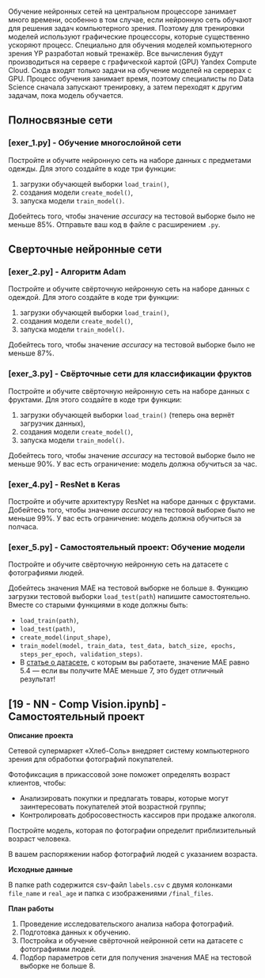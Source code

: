 Обучение нейронных сетей на центральном процессоре занимает много времени, особенно в том случае, если нейронную сеть обучают для решения задач компьютерного зрения. Поэтому для тренировки моделей используют графические процессоры, которые существенно ускоряют процесс. 
Специально для обучения моделей компьютерного зрения YP разработал новый тренажёр. Все вычисления будут производиться на сервере с графической картой (GPU) Yandex Compute Cloud.
Сюда входят только задачи на обучение моделей на серверах с GPU. Процесс обучения занимает время, поэтому специалисты по Data Science сначала запускают тренировку, а затем переходят к другим задачам, пока модель обучается. 

## Полносвязные сети

### [exer_1.py] - Обучение многослойной сети 

Постройте и обучите нейронную сеть на наборе данных с предметами одежды. Для этого создайте в коде три функции:

 1. загрузки обучающей выборки `load_train()`,
 2. создания модели `create_model()`,
 3. запуска модели `train_model()`.
 
Добейтесь того, чтобы значение *accuracy* на тестовой выборке было не меньше 85%.
Отправьте ваш код в файле с расширением `.py`.

## Сверточные нейронные сети 

### [exer_2.py] - Алгоритм Adam 

Постройте и обучите свёрточную нейронную сеть на наборе данных с одеждой. Для этого создайте в коде три функции:

 1. загрузки обучающей выборки `load_train()`,
 2. создания модели `create_model()`,
 3. запуска модели `train_model()`.
 
Добейтесь того, чтобы значение *accuracy* на тестовой выборке было не меньше 87%.

### [exer_3.py] - Свёрточные сети для классификации фруктов 

Постройте и обучите свёрточную нейронную сеть на наборе данных с фруктами. Для этого создайте в коде три функции:

 1. загрузки обучающей выборки `load_train()` (теперь она вернёт загрузчик данных),
 2. создания модели `create_model()`,
 3. запуска модели `train_model()`.
 
Добейтесь того, чтобы значение *accuracy* на тестовой выборке было не меньше 90%.
У вас есть ограничение: модель должна обучиться за час.

### [exer_4.py] - ResNet в Keras 

Постройте и обучите архитектуру ResNet на наборе данных с фруктами. 
Добейтесь того, чтобы значение *accuracy* на тестовой выборке было не меньше 99%.
У вас есть ограничение: модель должна обучиться за полчаса.

### [exer_5.py] - Самостоятельный проект: Обучение модели 
Постройте и обучите свёрточную нейронную сеть на датасете с фотографиями людей. 

Добейтесь значения MAE на тестовой выборке не больше `8`.
Функцию загрузки тестовой выборки `load_test(path`) напишите самостоятельно. 
Вместе со старыми функциями в коде должны быть:
 - `load_train(path)`,
 - `load_test(path)`,
 - `create_model(input_shape)`,
 - `train_model(model, train_data, test_data, batch_size, epochs, steps_per_epoch, validation_steps)`.
 - В [статье о датасете](http://people.ee.ethz.ch/~timofter/publications/Agustsson-FG-2017.pdf), с которым вы работаете, значение MAE равно 5.4 — если вы получите MAE меньше 7, это будет отличный результат!
 
 ## [19 - NN - Comp Vision.ipynb] - Самостоятельный проект
 
 **Описание проекта**

Сетевой супермаркет «Хлеб-Соль» внедряет систему компьютерного зрения для обработки фотографий покупателей. 

Фотофиксация в прикассовой зоне поможет определять возраст клиентов, чтобы:
- Анализировать покупки и предлагать товары, которые могут заинтересовать покупателей этой возрастной группы;
- Контролировать добросовестность кассиров при продаже алкоголя.

Постройте модель, которая по фотографии определит приблизительный возраст человека. 

В вашем распоряжении набор фотографий людей с указанием возраста.

**Исходные данные**

В папке path содержится csv-файл `labels.csv` с двумя колонками `file_name` и `real_age` и папка с изображениями `/final_files`.

**План работы**

1. Проведение исследовательского анализа набора фотографий.
2. Подготовка данных к обучению.
3. Постройка и обучение свёрточной нейронной сети на датасете с фотографиями людей. 
4. Подбор параметров сети для получения значения MAE на тестовой выборке не больше 8.